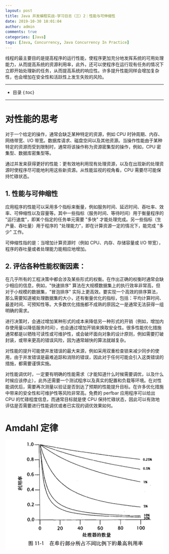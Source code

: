 ```yaml
---
layout: post
title: Java 并发编程实战-学习日志（三）2：性能与可伸缩性
date: 2019-10-30 18:01:04
author: admin
comments: true
categories: [Java]
tags: [Java, Concurrency, Java Concurrency In Practice]
---
```


线程的最主要目的是提高程序的运行性能，使程序更加充分地发挥系统的可用处理能力，从而提高系统的资源利用率，此外，还可以使程序在运行现有任务的情况下立即开始处理新的任务，从而提高系统的响应性。许多提升性能同样会增加复杂性，也会增加在安全性和活跃性上发生失败的风险。

<!-- more -->

---

* 目录
{:toc}
---

# 对性能的思考

对于一个给定的操作，通常会缺乏某种特定的资源，例如 CPU 时钟周期、内存、网络带宽、I/O 带宽。数据库请求、磁盘空间以及其他资源。当操作性能由于某种特定的资源而受到限制时，通常将该操作称为资源密集型的操作，例如，CPU 密集型、数据库密集型等。

通过并发来获得更好的性能：更有效地利用现有处理资源，以及在出现新的处理资源时使程序尽可能地利用这些新资源。从性能监视的视角看，CPU 需要尽可能保持忙碌状态。

## 1. 性能与可伸缩性

应用程序的性能可以采用多个指标来衡量，例如服务时间、延迟时间、吞吐率、效率、可伸缩性以及容量等。其中一些指标（服务时间、等待时间）用于衡量程序的 "运行速度"，即某个指定的任务单元需要 "多快" 才能处理完成。另一些指标（生产量、吞吐量）用于程序的 "处理能力"，即在计算资源一定的情况下，能完成 "多少" 工作。

可伸缩性指的是：当增加计算资源时（例如 CPU、内存、存储容量或 I/O 带宽），程序的吞吐量或者处理能力能相应地增加。

## 2. 评估各种性能权衡因素：

在几乎所有的工程决策中都会涉及某些形式的权衡。在作出正确的权衡时通常会缺少相应的信息，例如，"快速排序" 算法在大规模数据集上的执行效率非常高，但对于小规模的数据集，"冒泡排序" 实际上更高效。要实现一个高效的排序算法，那么需要知道被处理数据集的大小，还有衡量优化的指标，包括：平均计算时间、最差时间、可预知性等。大多数优化措施都不成熟的原因之一是通常无法获得一组明确的需求。

进行决策时，会通过增加某种形式的成本来降低另一种形式的开销（例如，增加内存使用量以降低服务时间），也会通过增加开销来换取安全性。很多性能优化措施通常都是以牺牲可读性或可维护性，或会破坏面向对象的设计原则，例如需要打破封装，或带来更高的错误风险，因为通常越快的算法就越复杂。

对性能的提升可能使并发错误的最大来源，例如采用双重检查锁来减少同步的使用，由于并发错误是最难追踪和消除的错误，因此对于任何可能会引入这类错误的措施，都需要谨慎实施。

对性能调优时，一定要有明确的性能需求（才能知道什么时候需要调优，以及什么时候应该停止），此外还需要一个测试程序以及真实的配置和负载等环境。在对性能调优后，需要再次测量以验证是否到达了预期的性能提升目标。在许多优化措施中带来的安全性和可维护性等风险非常高。免费的 perfbar 应用程序可以给出 CPU 的忙碌程度信息，而通常目标就是使 CPU 保持忙碌状态，因此可以有效地评估是否需要进行性能调优或者已实现的调优效果如何。



#  Amdahl 定律


[![](/images/posts/java-Amdahl.gif)](/images/posts/java-Amdahl.gif) 
